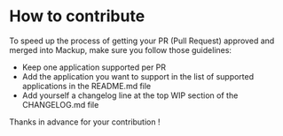 # How to contribute

To speed up the process of getting your PR (Pull Request) approved and merged
into Mackup, make sure you follow those guidelines:
- Keep one application supported per PR
- Add the application you want to support in the list of supported applications
  in the README.md file
- Add yourself a changelog line at the top WIP section of the CHANGELOG.md file

Thanks in advance for your contribution !
